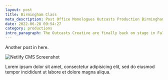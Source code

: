 ```yaml
---
layout: post
title: Birmingham Class
meta_description: Post Office Monologues Outcasts Production Birmingham and London
date: 2022-06-28 09:54:27
category: productions
intro_paragraph: The Outcasts Creative are finally back on stage in False Accounts - Exposing the Post Office Cover Up. We're doing a short run of the production at the Old Joint Stock Theatre in Birmingham and we need to SELL IT OUT before it even opens. So book your tickets now.
---
```

Another post in here. 

![Netlify CMS Screenshot](/assets/img/uploads/screenshot-editor.jpg)

Lorem ipsum dolor sit amet, consectetur adipisicing elit, sed do eiusmod tempor incididunt ut labore et dolore magna aliqua. 